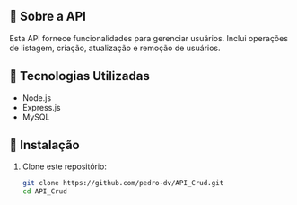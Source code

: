 ## 📌 Sobre a API
Esta API fornece funcionalidades para gerenciar usuários. Inclui operações de listagem, criação, atualização e remoção de usuários.

## 🚀 Tecnologias Utilizadas
- Node.js
- Express.js
- MySQL

## 🔧 Instalação
1. Clone este repositório:
   ```sh
   git clone https://github.com/pedro-dv/API_Crud.git
   cd API_Crud

